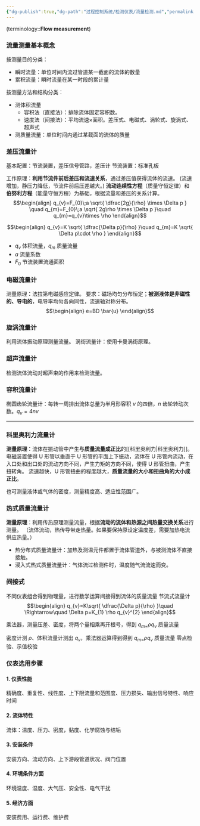 ```yaml
---
{"dg-publish":true,"dg-path":"过程控制系统/检测仪表/流量检测.md","permalink":"/过程控制系统/检测仪表/流量检测/","dgPassFrontmatter":true,"noteIcon":"","created":"2024-10-10T19:23:56.572+08:00","updated":"2024-11-30T21:01:10.586+08:00"}
---
```



(terminology::**Flow measurement**)
### 流量测量基本概念
按测量目的分类：
- 瞬时流量：单位时间内流过管道某一截面的流体的数量
- 累积流量：瞬时流量在某一时段的累计量

按测量方法和结构分类：
- 测体积流量
	- 容积法（直接法）：排除流体固定容积数。
	- 速度法（间接法）：平均流速×面积。差压式、电磁式、涡轮式、旋涡式、超声式
- 测质量流量：单位时间内通过某截面的流体的质量

### 差压流量计
基本配置：节流装置，差压信号管路，差压计
节流装置：标准孔板

工作原理：**利用节流件前后差压和流速关系**，通过差压值获得流体的流速。
(流速增加，静压力降低，节流件前后压差越大。)
**流动连续性方程**（质量守恒定律）和**伯努利方程**（能量守恒方程）为基础，根据流量和差压的关系计算。
$$\begin{align}
q_{v}=F_{0}\;a \sqrt{ \dfrac{2g}{\rho} \times \Delta p } \quad q_{m}=F_{0}\;a \sqrt{ 2g\rho \times \Delta p }\quad  q_{m}=q_{v}\times \rho
\end{align}$$

$$\begin{align}
q_{v}=K \sqrt{ \dfrac{\Delta p}{\rho} }\quad  q_{m}=K \sqrt{ \Delta p\cdot \rho }
\end{align}$$


- $q_{v}$ 体积流量，$q_{m}$ 质量流量
- $a$ 流量系数
- $F_{0}$ 节流装置流通面积

### 电磁流量计
测量原理：法拉第电磁感应定律。
要求：磁场均匀分布恒定；**被测液体是非磁性的、导电的**，电导率均匀各向同性，流速轴对称分布。
$$\begin{align}
e=BD \bar{u}
\end{align}$$

### 旋涡流量计
利用流体振动原理测量流量。
涡街流量计：使用卡曼涡街原理。

### 超声流量计
检测流体流动对超声束的作用来检测流量。

### 容积流量计
椭圆齿轮流量计：每转一周排出流体总量为半月形容积 $v$ 的四倍，$n$ 齿轮转动次数。$q_{v}=4nv$

***

### 科里奥利力流量计
**测量原理**：流体在振动管中产生**与质量流量成正比**的[[科里奥利力\|科里奥利力]]。
电磁装置使得 U 形管以垂直于 U 形管的平面上下振动，流体在 U 形管内流动，在入口处和出口处的流动方向不同，产生力矩的方向不同，使得 U 形管扭曲，产生扭转角。
流速越快，U 形管扭曲的程度越大，**质量流量的大小和扭曲角的大小成正比**。

也可测量液体或气体的密度，测量精度高、适应性范围广。

### 热式质量流量计
**测量原理**：利用传热原理测量流量，根据**流动的流体和热源之间热量交换关系**进行测量。
（流体流动，热传导带走热量。如果要保持原设定温度差，需要加热电流供应热量。）
- 热分布式质量流量计：加热及测温元件都置于流体管道外，与被测流体不直接接触。
- 浸入式热式质量流量计：气体流过检测件时，温度随气流流速而变。

### ~~间接式~~
不同仪表组合得到物理量，进行数学运算间接得到流体的质量流量
节流式流量计
$$\begin{align}
q_{v}=K\sqrt{ \dfrac{\Delta p}{\rho} }\quad  \Rightarrow\quad  \Delta p=K_{1} \rho q_{v}^{2}
\end{align}$$

乘法器，测量压差、密度，将两个量相乘再开根号，得到 $q_{m=}\rho q_{v}$ 质量流量

密度计测 $\rho$、体积流量计测出 $q_{v}$，乘法器运算得到得到 $q_{m=}\rho q_{v}$ 质量流量
零点检验、示值校验

### 仪表选用步骤
#### 1. 仪表性能
精确度、重复性、线性度、上下限流量和范围度、压力损失、输出信号特性、响应时间
#### 2. 流体特性
流体：温度、压力、密度，黏度、化学腐蚀与结垢
#### 3. 安装条件
安装方向、流动方向、上下游段管道状况、阀门位置
#### 4. 环境条件方面
环境温度、湿度、大气压、安全性、电气干扰
#### 5. 经济方面
安装费用、运行费、维护费


